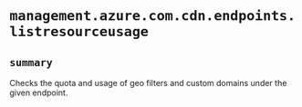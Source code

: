 # `management.azure.com.cdn.endpoints.listresourceusage`

## `summary`
Checks the quota and usage of geo filters and custom domains under the given endpoint.


